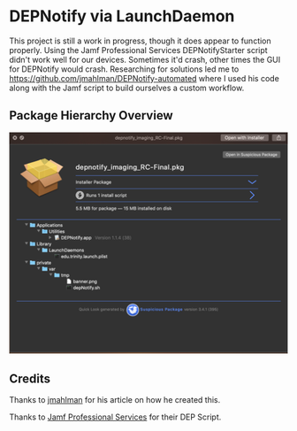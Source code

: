 # DEPNotify via LaunchDaemon
This project is still a work in progress, though it does appear to function properly.
Using the Jamf Professional Services DEPNotifyStarter script didn't work well for our devices. Sometimes it'd crash, other times the GUI for DEPNotify would crash.
Researching for solutions led me to https://github.com/jmahlman/DEPNotify-automated where I used his code along with the Jamf script to build ourselves a custom workflow.

## Package Hierarchy Overview
![Overview](https://raw.githubusercontent.com/mlizbeth/depnotify_launchd/master/img/1.png)

## Credits
Thanks to [jmahlman](https://github.com/jmahlman/DEPNotify-automated) for his article on how he created this.

Thanks to [Jamf Professional Services](https://github.com/jamf/DEPNotify-Starter) for their DEP Script.
